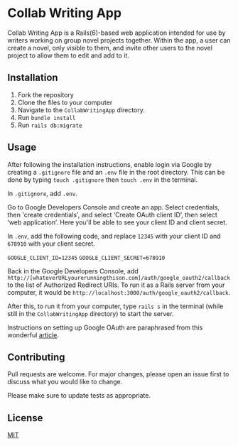 # Collab Writing App

Collab Writing App is a Rails(6)-based web application intended for use by writers working on group novel projects together. Within the app, a user can create a novel, only visible to them, and invite other users to the novel project to allow them to edit and add to it.

## Installation

1. Fork the repository
2. Clone the files to your computer
3. Navigate to the `CollabWritingApp` directory.
4. Run `bundle install`
5. Run `rails db:migrate`

## Usage

After following the installation instructions, enable login via Google by creating a `.gitignore` file and an `.env` file in the root directory. This can be done by typing `touch .gitignore` then `touch .env` in the terminal.

In `.gitignore`, add `.env`.

Go to Google Developers Console and create an app. Select credentials, then 'create credentials', and select ‘Create OAuth client ID’, then select ‘web application’. Here you'll be able to see your client ID and client secret.

In `.env`, add the following code, and replace `12345` with your client ID and `678910` with your client secret.

`GOOGLE_CLIENT_ID=12345`
`GOOGLE_CLIENT_SECRET=678910`

Back in the Google Developers Console, add `http://[whateverURLyourerunningthison.com]/auth/google_oauth2/callback` to the list of Authorized Redirect URIs. To run it as a Rails server from your computer, it would be `http://localhost:3000/auth/google_oauth2/callback`.

After this, to run it from your computer, type `rails s` in the terminal (while still in the `CollabWritingApp` directory) to start the server.

Instructions on setting up Google OAuth are paraphrased from this wonderful [article](https://medium.com/@rachel.hawa/google-authentication-strategy-for-rails-5-application-cd37947d2b1b).

## Contributing
Pull requests are welcome. For major changes, please open an issue first to discuss what you would like to change.

Please make sure to update tests as appropriate.

## License
[MIT](https://choosealicense.com/licenses/mit/)

